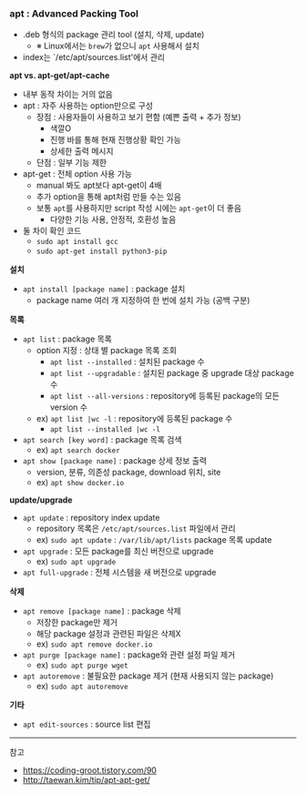 ### apt : Advanced Packing Tool
- .deb 형식의 package 관리 tool (설치, 삭제, update)
  - ※ Linux에서는 `brew`가 없으니 `apt` 사용해서 설치
- index는 `/etc/apt/sources.list'에서 관리

<b> apt vs. apt-get/apt-cache</b>
- 내부 동작 차이는 거의 없음
- apt : 자주 사용하는 option만으로 구성
  - 장점 : 사용자들이 사용하고 보기 편함 (예쁜 출력 + 추가 정보)
    - 색깔O
    - 진행 바를 통해 현재 진행상황 확인 가능
    - 상세한 출력 메시지
  - 단점 : 일부 기능 제한
- apt-get : 전체 option 사용 가능
  - manual 봐도 apt보다 apt-get이 4배
  - 추가 option을 통해 apt처럼 만들 수는 있음
  - 보통 `apt`를 사용하지만 script 작성 시에는 `apt-get`이 더 좋음
    - 다양한 기능 사용, 안정적, 호환성 높음 
- 둘 차이 확인 코드
  - `sudo apt install gcc`
  - `sudo apt-get install python3-pip`

<b>설치</b>
- `apt install [package name]` : package 설치
  - package name 여러 개 지정하여 한 번에 설치 가능 (공백 구분)

<b>목록</b>
- `apt list` : package 목록
  - option 지정 : 상태 별 package 목록 조회
    - `apt list --installed` : 설치된 package 수
    - `apt list --upgradable` : 설치된 package 중 upgrade 대상 package 수
    - `apt list --all-versions` : repository에 등록된 package의 모든 version 수
  - ex) `apt list |wc -l` : repository에 등록된 package 수
    - `apt list --installed |wc -l`
- `apt search [key word]` : package 목록 검색
  - ex) `apt search docker`
- `apt show [package name]` : package 상세 정보 출력
  - version, 분류, 의존성 package, download 위치, site
  - ex) `apt show docker.io`

<b>update/upgrade</b>
- `apt update` : repository index update
  - repository 목록은 `/etc/apt/sources.list` 파일에서 관리
  - ex) `sudo apt update` : `/var/lib/apt/lists` package 목록 update
- `apt upgrade` : 모든 package를 최신 버전으로 upgrade
  - ex) `sudo apt upgrade`
- `apt full-upgrade` : 전체 시스템을 새 버전으로 upgrade

<b>삭제</b>
- `apt remove [package name]` : package 삭제
  - 저장한 package만 제거
  - 해당 package 설정과 관련된 파일은 삭제X
  - ex) `sudo apt remove docker.io`
- `apt purge [package name]` : package와 관련 설정 파일 제거
  - ex) `sudo apt purge wget`
- `apt autoremove` : 불필요한 package 제거 (현재 사용되지 않는 package)
  - ex) `sudo apt autoremove`

<b>기타</b>
- `apt edit-sources` : source list 편집

---

참고
- https://coding-groot.tistory.com/90
- http://taewan.kim/tip/apt-apt-get/
